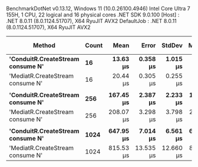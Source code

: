 
BenchmarkDotNet v0.13.12, Windows 11 (10.0.26100.4946)
Intel Core Ultra 7 155H, 1 CPU, 22 logical and 16 physical cores
.NET SDK 9.0.100
  [Host]     : .NET 8.0.11 (8.0.1124.51707), X64 RyuJIT AVX2
  DefaultJob : .NET 8.0.11 (8.0.1124.51707), X64 RyuJIT AVX2


 Method                            | Count | Mean      | Error     | StdDev    | Median    | Ratio | RatioSD | Gen0   | Allocated | Alloc Ratio |
---------------------------------- |------ |----------:|----------:|----------:|----------:|------:|--------:|-------:|----------:|------------:|
 **'ConduitR.CreateStream consume N'** | **16**    |  **13.63 μs** |  **0.358 μs** |  **1.015 μs** |  **13.01 μs** |  **1.00** |    **0.00** | **0.0610** |     **782 B** |        **1.00** |
 'MediatR.CreateStream consume N'  | 16    |  20.44 μs |  0.305 μs |  0.255 μs |  20.54 μs |  1.32 |    0.06 | 0.0610 |    1020 B |        1.30 |
                                   |       |           |           |           |           |       |         |        |           |             |
 **'ConduitR.CreateStream consume N'** | **256**   | **167.45 μs** |  **2.387 μs** |  **2.233 μs** | **168.17 μs** |  **1.00** |    **0.00** |      **-** |     **832 B** |        **1.00** |
 'MediatR.CreateStream consume N'  | 256   | 208.07 μs |  3.298 μs |  3.798 μs | 206.87 μs |  1.25 |    0.03 |      - |    1032 B |        1.24 |
                                   |       |           |           |           |           |       |         |        |           |             |
 **'ConduitR.CreateStream consume N'** | **1024**  | **647.95 μs** |  **7.014 μs** |  **6.561 μs** | **647.04 μs** |  **1.00** |    **0.00** |      **-** |     **833 B** |        **1.00** |
 'MediatR.CreateStream consume N'  | 1024  | 815.53 μs | 13.535 μs | 12.660 μs | 813.13 μs |  1.26 |    0.03 |      - |    1033 B |        1.24 |
